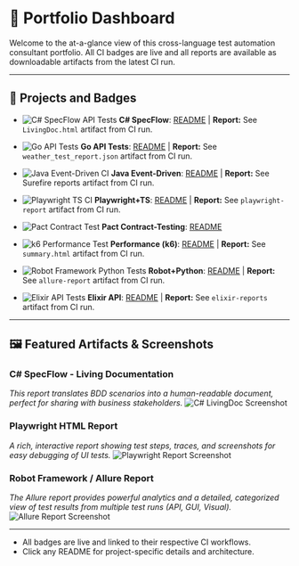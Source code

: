 # 🧭 Portfolio Dashboard

Welcome to the at-a-glance view of this cross-language test automation consultant portfolio. All CI badges are live and all reports are available as downloadable artifacts from the latest CI run.

---

## 🔖 Projects and Badges

* ![C# SpecFlow API Tests](https://github.com/kobolcs/qcs/actions/workflows/csharp-ci.yml/badge.svg) **C# SpecFlow**: [README](csharp-specflow-api-tests/README.md) | **Report:** See `LivingDoc.html` artifact from CI run.

* ![Go API Tests](https://github.com/kobolcs/qcs/actions/workflows/go-ci.yml/badge.svg) **Go API Tests**: [README](go-api-tests/README.md) | **Report:** See `weather_test_report.json` artifact from CI run.

* ![Java Event-Driven CI](https://github.com/kobolcs/qcs/actions/workflows/java-ci.yml/badge.svg) **Java Event-Driven**: [README](java-event-driven-tests/README.md) | **Report:** See Surefire reports artifact from CI run.

* ![Playwright TS CI](https://github.com/kobolcs/qcs/actions/workflows/playwright-ci.yml/badge.svg) **Playwright+TS**: [README](playwright-ts-api-test/README.md) | **Report:** See `playwright-report` artifact from CI run.

* ![Pact Contract Test](https://github.com/kobolcs/qcs/actions/workflows/pact-ci.yml/badge.svg) **Pact Contract-Testing**: [README](pact-contract-testing/README.md)

* ![k6 Performance Test](https://github.com/kobolcs/qcs/actions/workflows/k6-ci.yml/badge.svg) **Performance (k6)**: [README](k6-performance-tests/README.md) | **Report:** See `summary.html` artifact from CI run.

* ![Robot Framework Python Tests](https://github.com/kobolcs/qcs/actions/workflows/robot-python-ci.yml/badge.svg) **Robot+Python**: [README](robot-framework-python-tests/README.md) | **Report:** See `allure-report` artifact from CI run.

* ![Elixir API Tests](https://github.com/kobolcs/qcs/actions/workflows/elixir_ci.yml/badge.svg) **Elixir API**: [README](elixir-api-tests/README.md) | **Report:** See `elixir-reports` artifact from CI run.

---

## 🖼️ Featured Artifacts & Screenshots

### C# SpecFlow - Living Documentation
*This report translates BDD scenarios into a human-readable document, perfect for sharing with business stakeholders.*
![C# LivingDoc Screenshot](csharp-specflow-api-tests/livingdoc_screenshot.png)

### Playwright HTML Report
*A rich, interactive report showing test steps, traces, and screenshots for easy debugging of UI tests.*
![Playwright Report Screenshot](playwright-ts-api-test/playwright_report_screenshot.png)

### Robot Framework / Allure Report
*The Allure report provides powerful analytics and a detailed, categorized view of test results from multiple test runs (API, GUI, Visual).*
![Allure Report Screenshot](robot-framework-python-tests/allure_report_screenshot.png)


---

-   All badges are live and linked to their respective CI workflows.
-   Click any README for project-specific details and architecture.